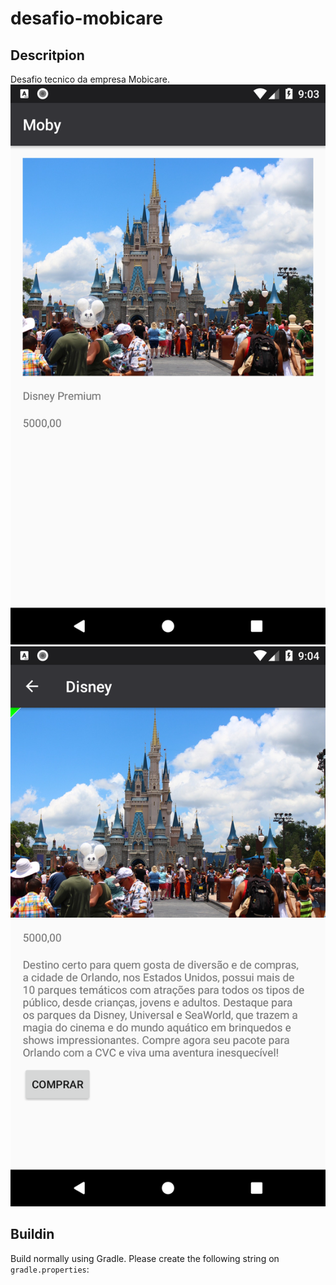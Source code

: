 # desafio-mobicare

## Descritpion

Desafio tecnico da empresa Mobicare.
![](captures/Screenshot_1523145822.png)
![](captures/Screenshot_1523145868.png)

## Buildin

Build normally using Gradle.
Please create the following string on ```gradle.properties```:

